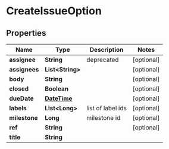 
# CreateIssueOption

## Properties
Name | Type | Description | Notes
------------ | ------------- | ------------- | -------------
**assignee** | **String** | deprecated |  [optional]
**assignees** | **List&lt;String&gt;** |  |  [optional]
**body** | **String** |  |  [optional]
**closed** | **Boolean** |  |  [optional]
**dueDate** | [**DateTime**](DateTime.md) |  |  [optional]
**labels** | **List&lt;Long&gt;** | list of label ids |  [optional]
**milestone** | **Long** | milestone id |  [optional]
**ref** | **String** |  |  [optional]
**title** | **String** |  | 




